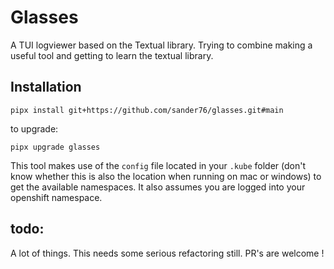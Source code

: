 # Glasses

A TUI logviewer based on the Textual library. Trying to combine making a useful tool and getting to learn the textual library.

## Installation

```
pipx install git+https://github.com/sander76/glasses.git#main
```

to upgrade:

```
pipx upgrade glasses
```

This tool makes use of the `config` file located in your `.kube` folder (don't know whether this is also the location when running on mac or windows) to get the available namespaces. It also assumes you are logged into your openshift namespace.


## todo:

A lot of things. This needs some serious refactoring still. PR's are welcome !
